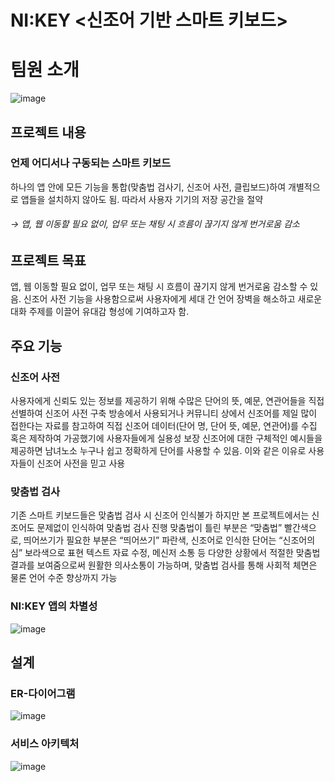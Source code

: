 # NI:KEY <신조어 기반 스마트 키보드>

# 팀원 소개
![image](https://user-images.githubusercontent.com/93589183/199399233-146726f1-97a8-447c-b10f-0978de78730e.png)

## 프로젝트 내용
 ### 언제 어디서나 구동되는 스마트 키보드
   하나의 앱 안에 모든 기능을 통합(맞춤법 검사기, 신조어 사전,  클립보드)하여 개별적으로 앱들을 설치하지 않아도 됨. 
   따라서 사용자 기기의 저장 공간을 절약
 ###### → 앱, 웹 이동할 필요 없이, 업무 또는 채팅 시 흐름이 끊기지 않게 번거로움 감소

## 프로젝트 목표
 앱, 웹 이동할 필요 없이, 업무 또는 채팅 시 흐름이 끊기지 않게 번거로움 감소할 수 있음.
 신조어 사전 기능을 사용함으로써 사용자에게 세대 간 언어 장벽을 해소하고 새로운 대화 주제를 이끌어 유대감 형성에 기여하고자 함. 

## 주요 기능
### 신조어 사전
사용자에게 신뢰도 있는 정보를 제공하기 위해 수많은 단어의 뜻, 예문, 연관어들을 직접 선별하여 신조어 사전 구축
방송에서 사용되거나 커뮤니티 상에서 신조어를 제일 많이 접한다는 자료를 참고하여 직접 신조어 데이터(단어 명, 단어 뜻, 예문, 연관어)를 수집 혹은 제작하여 가공했기에 사용자들에게 실용성 보장
신조어에 대한 구체적인 예시들을 제공하면 남녀노소 누구나 쉽고 정확하게 단어를 사용할 수 있음. 이와 같은 이유로 사용자들이 신조어 사전을 믿고 사용

### 맞춤법 검사
기존 스마트 키보드들은 맞춤법 검사 시 신조어 인식불가
하지만 본 프로젝트에서는 신조어도 문제없이 인식하여 맞춤법 검사 진행
맞춤법이 틀린 부분은 “맞춤법” 빨간색으로, 띄어쓰기가 필요한 부분은 “띄어쓰기” 파란색,
신조어로 인식한 단어는 “신조어의심” 보라색으로 표현 
텍스트 자료 수정, 메신저 소통 등 다양한 상황에서 적절한 맞춤법 결과를 보여줌으로써 원활한
의사소통이 가능하며,  맞춤법 검사를 통해 사회적 체면은 물론 언어 수준 향상까지 가능 


### NI:KEY 앱의 차별성

![image](https://user-images.githubusercontent.com/93589183/199395720-02e9af4f-b25e-404f-95fa-16dfe7a92717.png)

## 설계 

### ER-다이어그램

![image](https://user-images.githubusercontent.com/93589183/199395867-988fdf9f-9bc0-4880-8fe8-3e37a7513f1a.png)

### 서비스 아키텍처

![image](https://user-images.githubusercontent.com/93589183/199396685-ecf77c78-a9da-4aca-bf17-bca96ea1017d.png)
